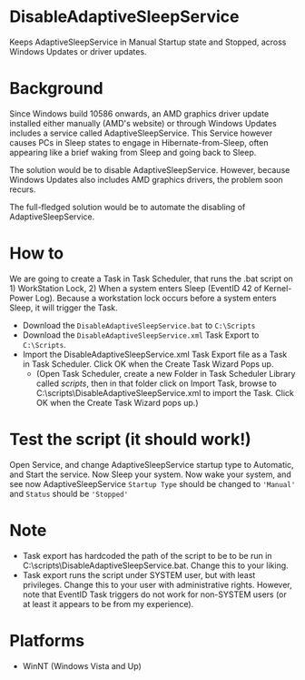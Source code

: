 # DisableAdaptiveSleepService
Keeps AdaptiveSleepService in Manual Startup state and Stopped, across Windows Updates or driver updates.

# Background
Since Windows build 10586 onwards, an AMD graphics driver update installed either manually (AMD's website) or through Windows Updates includes a service called AdaptiveSleepService. This Service however causes PCs in Sleep states to engage in Hibernate-from-Sleep, often appearing like a brief waking from Sleep and going back to Sleep. 

The solution would be to disable AdaptiveSleepService. However, because Windows Updates also includes AMD graphics drivers, the problem soon recurs. 

The full-fledged solution would be to automate the disabling of AdaptiveSleepService.

# How to
We are going to create a Task in Task Scheduler, that runs the .bat script on 1) WorkStation Lock, 2) When a system enters Sleep (EventID 42 of Kernel-Power Log). Because a workstation lock occurs before a system enters Sleep, it will trigger the Task.
- Download the <code>DisableAdaptiveSleepService.bat</code> to <code>C:\Scripts</code>
- Download the <code>DisableAdaptiveSleepService.xml</code> Task Export to <code>C:\Scripts</code>.
- Import the DisableAdaptiveSleepService.xml Task Export file as a Task in Task Scheduler. Click OK when the Create Task Wizard Pops up.
  - (Open Task Scheduler, create a new Folder in Task Scheduler Library called <i>scripts</i>, then in that folder click on Import Task, browse to C:\scripts\DisableAdaptiveSleepService.xml to import the Task. Click OK when the Create Task Wizard pops up.)

# Test the script (it should work!)
Open Service, and change AdaptiveSleepService startup type to Automatic, and Start the service. Now Sleep your system. Now wake your system, and see now AdaptiveSleepService <code>Startup Type</code> should be changed to <code>'Manual'</code> and <code>Status</code> should be <code>'Stopped'</code>

# Note
- Task export has hardcoded the path of the script to be to be run in C:\scripts\DisableAdaptiveSleepService.bat. Change this to your liking.
- Task export runs the script under SYSTEM user, but with least privileges. Change this to your user with administrative rights. However, note that EventID Task triggers do not work for non-SYSTEM users (or at least it appears to be from my experience).

# Platforms
- WinNT (Windows Vista and Up)

